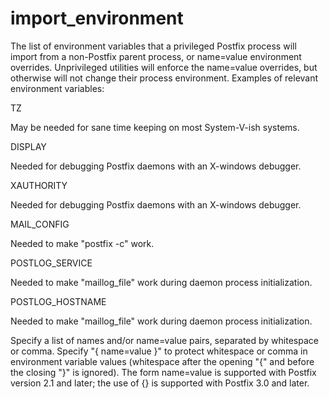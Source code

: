 # import_environment 

 The list of environment variables that a privileged Postfix
process will import from a non-Postfix parent process, or name=value
environment overrides.  Unprivileged utilities will enforce the
name=value overrides, but otherwise will not change their process
environment.  Examples of relevant environment variables: 



TZ

May be needed for sane time keeping on most System-V-ish systems.


DISPLAY

Needed for debugging Postfix daemons with an X-windows debugger. 

XAUTHORITY

Needed for debugging Postfix daemons with an X-windows debugger. 

MAIL_CONFIG

Needed to make "postfix -c" work. 

POSTLOG_SERVICE

Needed to make "maillog_file" work during daemon
process initialization. 

POSTLOG_HOSTNAME

Needed to make "maillog_file" work during daemon
process initialization. 



 Specify a list of names and/or name=value pairs, separated by
whitespace or comma. Specify "{ name=value }" to protect whitespace
or comma in environment variable values (whitespace after the opening "{" and
before the closing "}"
is ignored). The form name=value is supported with Postfix version
2.1 and later; the use of {} is supported with Postfix 3.0 and
later.  


